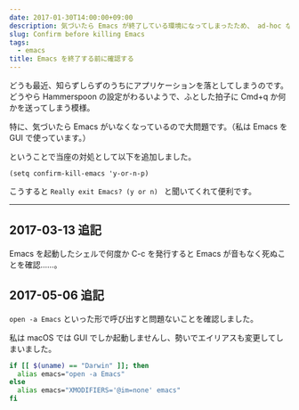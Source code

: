 ```yaml
---
date: 2017-01-30T14:00:00+09:00
description: 気づいたら Emacs が終了している環境になってしまったため、 ad-hoc な対応を入れました。
slug: Confirm before killing Emacs
tags:
  - emacs
title: Emacs を終了する前に確認する
---
```


どうも最近、知らずしらずのうちにアプリケーションを落としてしまうのです。どうやら Hammerspoon の設定がわるいようで、ふとした拍子に Cmd+q か何かを送ってしまう模様。

特に、気づいたら Emacs がいなくなっているので大問題です。（私は Emacs を GUI で使っています。）

ということで当座の対処として以下を追加しました。

    (setq confirm-kill-emacs 'y-or-n-p)

こうすると `Really exit Emacs? (y or n) ` と聞いてくれて便利です。

* * *

## 2017-03-13 追記

Emacs を起動したシェルで何度か C-c を発行すると Emacs が音もなく死ぬことを確認……。

## 2017-05-06 追記

`open -a Emacs` といった形で呼び出すと問題ないことを確認しました。

私は macOS では GUI でしか起動しませんし、勢いでエイリアスも変更してしまいました。

```sh
if [[ $(uname) == "Darwin" ]]; then
  alias emacs="open -a Emacs"
else
  alias emacs="XMODIFIERS='@im=none' emacs"
fi
```
